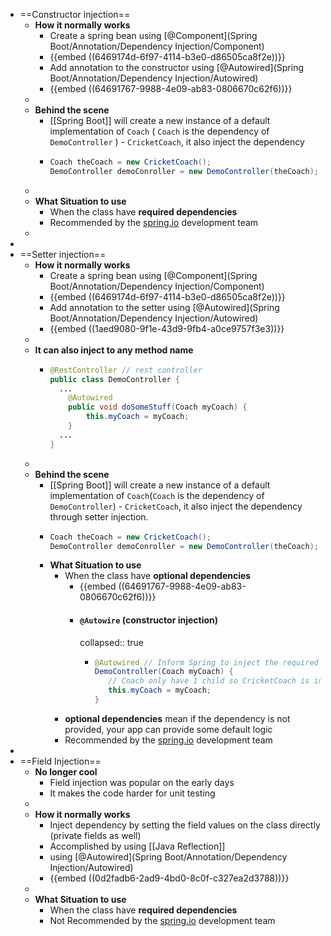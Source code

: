 - ==Constructor injection==
	- **How it normally works**
		- Create a spring bean using [@Component](Spring Boot/Annotation/Dependency Injection/Component)
		- {{embed ((6469174d-6f97-4114-b3e0-d86505ca8f2e))}}
		- Add annotation to the constructor using [@Autowired](Spring Boot/Annotation/Dependency Injection/Autowired)
		- {{embed ((64691767-9988-4e09-ab83-0806670c62f6))}}
	-
	- **Behind the scene**
		- [[Spring Boot]] will create a new instance of a default implementation of `Coach` ( `Coach` is the dependency of `DemoController` ) - `CricketCoach`, it also inject the dependency
		- ```java
		  Coach theCoach = new CricketCoach();
		  DemoController demoConroller = new DemoController(theCoach);
		  ```
	-
	- **What Situation to use**
		- When the class have **required dependencies**
		- Recommended by the [spring.io](https://spring.io/) development team
	-
-
- ==Setter injection==
	- **How it normally works**
		- Create a spring bean using [@Component](Spring Boot/Annotation/Dependency Injection/Component)
		- {{embed ((6469174d-6f97-4114-b3e0-d86505ca8f2e))}}
		- Add annotation to the setter using [@Autowired](Spring Boot/Annotation/Dependency Injection/Autowired)
		- {{embed ((1aed9080-9f1e-43d9-9fb4-a0ce9757f3e3))}}
	-
	- **It can also inject to any method name**
		- ```java
		  @RestController // rest controller
		  public class DemoController {
		  	...
		      @Autowired
		      public void doSomeStuff(Coach myCoach) {
		          this.myCoach = myCoach;
		      }
		  	...
		  }
		  ```
	-
	- **Behind the scene**
		- [[Spring Boot]] will create a new instance of a default implementation of `Coach`(`Coach` is the dependency of `DemoController`) - `CricketCoach`, it also inject the dependency through setter injection.
		- ```java
		  Coach theCoach = new CricketCoach();
		  DemoController demoConroller = new DemoController(theCoach);
		  ```
		- **What Situation to use**
			- When the class have **optional dependencies**
				- {{embed ((64691767-9988-4e09-ab83-0806670c62f6))}}
				- #### `@Autowire` (constructor injection)
				  collapsed:: true
					- ```java
					  @Autowired // Inform Spring to inject the required dependency (optional if only 1 constructor)
					  DemoController(Coach myCoach) {
					     // Coach only have 1 child so CricketCoach is injected
					     this.myCoach = myCoach;
					  }
					  ```
			- **optional dependencies** mean if the dependency is not provided, your app can provide some default logic
			- Recommended by the [spring.io](https://spring.io/) development team
-
- ==Field Injection==
	- **No longer cool**
		- Field injection was popular on the early days
		- It makes the code harder for unit testing
	-
	- **How it normally works**
		- Inject dependency by setting the field values on the class directly (private fields as well)
		- Accomplished by using [[Java Reflection]]
		- using [@Autowired](Spring Boot/Annotation/Dependency Injection/Autowired)
		- {{embed ((0d2fadb6-2ad9-4bd0-8c0f-c327ea2d3788))}}
	-
	- **What Situation to use**
		- When the class have **required dependencies**
		- Not Recommended by the [spring.io](https://spring.io/) development team